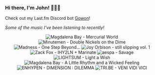 ### Hi there, I'm John! 🏄🏻‍♂️

Check out my Last.fm Discord bot [Gowon](http://gowon.ca)!

_Some of the music I've been listening to recently!_


<!-- lastfm -->
<p align="center"><img src="https://lastfm.freetls.fastly.net/i/u/64s/c1b18f7dd5f2b262a96288bfa2330ad2.jpg" title="Magdalena Bay - Mercurial World"> <img src="https://lastfm.freetls.fastly.net/i/u/64s/8879f81513ea2f1bc32e2f493f1eaa7f.jpg" title="Minutemen - Double Nickels on the Dime"> <img src="https://lastfm.freetls.fastly.net/i/u/64s/41f0de32a2cd4246a9b2613d971e45aa.png" title="Madness - One Step Beyond..."> <img src="https://lastfm.freetls.fastly.net/i/u/64s/254a8a9d5607ac0d3c41ee499aecac4b.jpg" title="Joy Orbison - still slipping vol. 1"> <img src="https://lastfm.freetls.fastly.net/i/u/64s/9b4ff1161ba6f9af4937de03d0987b30.png" title="Zack Fox - IHY2LN + Marinate"> <img src="https://lastfm.freetls.fastly.net/i/u/64s/ed128868bd1362f9dab6dda43bae2e17.jpg" title="aespa - Savage"> <img src="https://lastfm.freetls.fastly.net/i/u/64s/aca4461bd544b6d1ba3bb39213e2b6f4.jpg" title="LIGHTSUM - Light a Wish"> <img src="https://lastfm.freetls.fastly.net/i/u/64s/9322717e6a4cd9fa1fc0ddaf6cc69b58.jpg" title="Magdalena Bay - A Little Rhythm and a Wicked Feeling"> <img src="https://lastfm.freetls.fastly.net/i/u/64s/a68ba5e9e015d53d58975040f1cfa8f7.png" title="ENHYPEN - DIMENSION : DILEMMA"> <img src="https://lastfm.freetls.fastly.net/i/u/64s/3d5b280221dd12dc0e2065e2ca8fcb8c.jpg" title="TRI.BE - VENI VIDI VICI"> </p>
